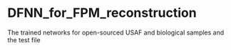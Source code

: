 # DFNN_for_FPM_reconstruction
The trained networks for open-sourced USAF and biological samples and the test file
